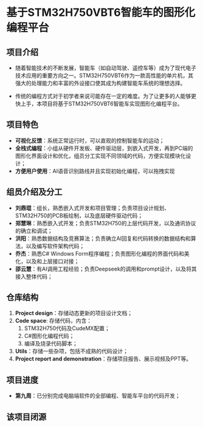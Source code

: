 # 基于STM32H750VBT6智能车的图形化编程平台



## 项目介绍

- 随着智能技术的不断发展，智能车（如自动驾驶、遥控车等）成为了现代电子技术应用的重要方向之一。STM32H750VBT6作为一款高性能的单片机，其强大的处理能力和丰富的外设接口使其成为构建智能车系统的理想选择。

- 传统的编程方式对于初学者来说可能存在一定的难度。为了让更多的人能够更快上手，本项目将基于STM32H750VBT6智能车实现图形化编程平台。

  

## 项目特色

- **可视化反馈**：系统正常运行时，可以直观的控制智能车的运动；
- **全栈式编程**：小组从硬件开发板、硬件驱动层，到嵌入式开发，再到PC端的图形化界面设计和优化，组员分工实现不同领域的代码，方便实现模块化设计；
- **方便用户使用**：AI语音识别路线并且实现初始化编程，可以拖拽实现



## 组员介绍及分工

- **刘鼎琨**：组长，熟悉嵌入式开发和项目管理；负责项目设计规划、STM32H750的PCB板绘制，以及底层硬件驱动代码；
- **郑慧琳**：熟悉嵌入式开发；负责STM32H750的上层代码开发，以及通讯协议的确立和调试；
- **洪阳**：熟悉数据结构及竞赛算法；负责确立AI回复和代码转换的数据结构和算法，以及编写软件架构代码；
- **乔杰**：熟悉C# Windows Form程序编程；负责图形化编程的界面代码和美化，以及和上层接口对接；
- **邵云慧**：有AI调用工程经验；负责Deepseek的调用和prompt设计，以及将其接入整体代码；



## 仓库结构

1. **Project design**：存储动态更新的项目设计文档；
2. **Code space**: 存储代码，内含：
   1. STM32H750代码及CudeMX配置；
   2. C#图形化编程代码；
   3. 编译及烧录代码脚本；
3. **Utils**：存储一些杂项，包括不成熟的代码设计；
4. **Project report and demonstration**：存储项目报告、展示视频及PPT等。



## 项目进度

- **第九周**：已分别完成电脑端软件的全部编程、智能车平台的代码开发；

## 该项目闭源